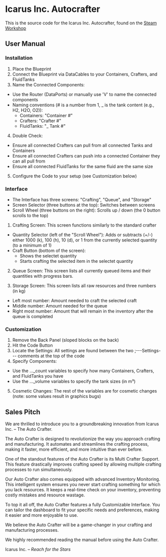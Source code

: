 # Icarus Inc. Autocrafter

This is the source code for the Icarus Inc. Autocrafter, found on the [Steam Workshop](https://steamcommunity.com/sharedfiles/filedetails/?id=3278621686)

## User Manual
### Installation

1. Place the Blueprint
2. Connect the Blueprint via DataCables to your Containers, Crafters, and FluidTanks
3. Name the Connected Components:
  - Use the Router (DataPorts) or manually use 'V' to name the connected components
  - Naming conventions (# is a number from 1, _ is the tank content (e.g., H2, H2O, O2)):
    * Containers: "Container #"
    * Crafters: "Crafter #"
    * FluidTanks: "_ Tank #"
4. Double Check:
  - Ensure all connected Crafters can pull from all connected Tanks and Containers
  - Ensure all connected Crafters can push into a connected Container they can all pull from
  - Ensure all connected FluidTanks for the same fluid are the same size
5. Configure the Code to your setup (see Customization below)

### Interface
- The Interface has three screens: "Crafting", "Queue", and "Storage"
- Screen Selector (three buttons at the top): Switches between screens
- Scroll Wheel (three buttons on the right): Scrolls up / down (the 0 button scrolls to the top)

1. Crafting Screen: This screen functions similarly to the standard crafter
  - Quantity Selector (left of the "Scroll Wheel"): Adds or subtracts (+/-) either 1000 (k), 100 (h), 10 (d), or 1 from the currently selected quantity (to a minimum of 1)
  - Craft Button (bottom of the screen):
    * Shows the selectet quantity
    * Starts crafting the selected item in the selectet quantity

2. Queue Screen: This screen lists all currently queued items and their quantities with progress bars.

3. Storage Screen: This screen lists all raw resources and three numbers (in kg)
  - Left most number: Amount needed to craft the selected craft
  - Middle number: Amount needed for the queue
  - Right most number: Amount that will remain in the inventory after the queue is completed

### Customization
1. Remove the Back Panel (sloped blocks on the back)
2. Hit the Code Button
3. Locate the Settings: All settings are found between the two ;---Settings--- comments at the top of the code
4. Specify Components:
  - Use the ..._count variables to specify how many Containers, Crafters, and FluidTanks you have
  - Use the ..._volume variables to specify the tank sizes (in m³)
5. Cosmetic Changes: The rest of the variables are for cosmetic changes (note: some values result in graphics bugs)

## Sales Pitch

We are thrilled to introduce you to a groundbreaking innovation from Icarus Inc. – The Auto Crafter.

The Auto Crafter is designed to revolutionize the way you approach crafting and manufacturing. It automates and streamlines the crafting process, making it faster, more efficient, and more intuitive than ever before.

One of the standout features of the Auto Crafter is its Multi Crafter Support. This feature drastically improves crafting speed by allowing multiple crafting processes to run simultaneously.

Our Auto Crafter also comes equipped with advanced Inventory Monitoring. This intelligent system ensures you never start crafting something for which you lack resources. It keeps a real-time check on your inventory, preventing costly mistakes and resource wastage.

To top it all off, the Auto Crafter features a fully Customizable Interface. You can tailor the dashboard to fit your specific needs and preferences, making it easier and more enjoyable to use.

We believe the Auto Crafter will be a game-changer in your crafting and manufacturing processes.

We highly recommended reading the manual before using the Auto Crafter.

Icarus Inc. – *Reach for the Stars*
